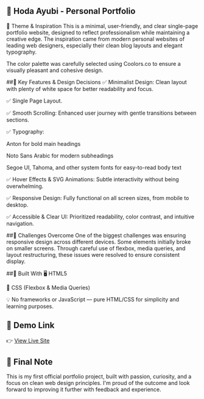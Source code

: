 ## 💼 Hoda Ayubi - Personal Portfolio

🔹 Theme & Inspiration
This is a minimal, user-friendly, and clear single-page portfolio website, designed to reflect professionalism while maintaining a creative edge.
The inspiration came from modern personal websites of leading web designers, especially their clean blog layouts and elegant typography.


The color palette was carefully selected using Coolors.co to ensure a visually pleasant and cohesive design.


##🔹 Key Features & Design Decisions
✅ Minimalist Design: Clean layout with plenty of white space for better readability and focus.

✅ Single Page Layout.

✅ Smooth Scrolling: Enhanced user journey with gentle transitions between sections.

✅ Typography:

Anton for bold main headings

Noto Sans Arabic for modern subheadings

Segoe UI, Tahoma, and other system fonts for easy-to-read body text

✅ Hover Effects & SVG Animations: Subtle interactivity without being overwhelming.

✅ Responsive Design: Fully functional on all screen sizes, from mobile to desktop.

✅ Accessible & Clear UI: Prioritized readability, color contrast, and intuitive navigation.

##🔹 Challenges Overcome
One of the biggest challenges was ensuring responsive design across different devices.
Some elements initially broke on smaller screens. Through careful use of flexbox, media queries, and layout restructuring, these issues were resolved to ensure consistent display.

##🔹 Built With
🖥️ HTML5

🎨 CSS (Flexbox & Media Queries)

💡 No frameworks or JavaScript — pure HTML/CSS for simplicity and learning purposes.

## 🔗 Demo Link  
👉 [View Live Site](https://h-ayubi.github.io/Hoda-Ayubi/)

## 📌 Final Note
This is my first official portfolio project, built with passion, curiosity, and a focus on clean web design principles.
I'm proud of the outcome and look forward to improving it further with feedback and experience.

